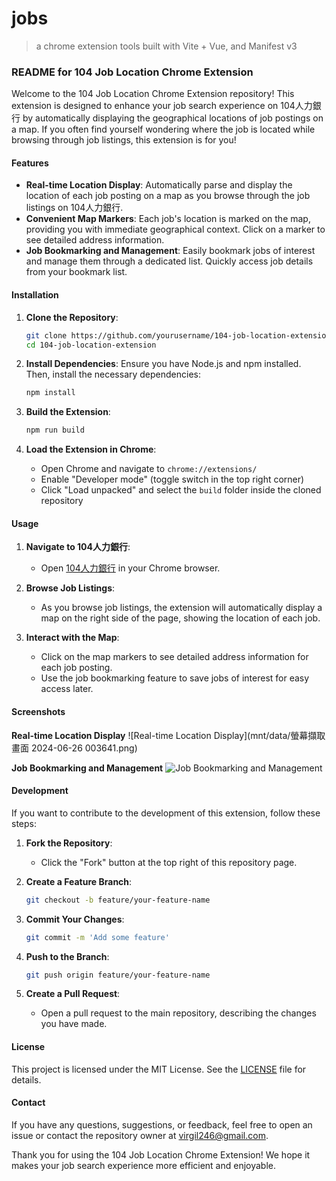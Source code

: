 # jobs

> a chrome extension tools built with Vite + Vue, and Manifest v3

### README for 104 Job Location Chrome Extension

Welcome to the 104 Job Location Chrome Extension repository! This extension is designed to enhance your job search experience on 104人力銀行 by automatically displaying the geographical locations of job postings on a map. If you often find yourself wondering where the job is located while browsing through job listings, this extension is for you!

#### Features

- **Real-time Location Display**: Automatically parse and display the location of each job posting on a map as you browse through the job listings on 104人力銀行.
- **Convenient Map Markers**: Each job's location is marked on the map, providing you with immediate geographical context. Click on a marker to see detailed address information.
- **Job Bookmarking and Management**: Easily bookmark jobs of interest and manage them through a dedicated list. Quickly access job details from your bookmark list.

#### Installation

1. **Clone the Repository**:
    ```bash
    git clone https://github.com/yourusername/104-job-location-extension.git
    cd 104-job-location-extension
    ```

2. **Install Dependencies**:
    Ensure you have Node.js and npm installed. Then, install the necessary dependencies:
    ```bash
    npm install
    ```

3. **Build the Extension**:
    ```bash
    npm run build
    ```

4. **Load the Extension in Chrome**:
    - Open Chrome and navigate to `chrome://extensions/`
    - Enable "Developer mode" (toggle switch in the top right corner)
    - Click "Load unpacked" and select the `build` folder inside the cloned repository

#### Usage

1. **Navigate to 104人力銀行**:
    - Open [104人力銀行](https://www.104.com.tw/jobs/main/) in your Chrome browser.

2. **Browse Job Listings**:
    - As you browse job listings, the extension will automatically display a map on the right side of the page, showing the location of each job.

3. **Interact with the Map**:
    - Click on the map markers to see detailed address information for each job posting.
    - Use the job bookmarking feature to save jobs of interest for easy access later.

#### Screenshots

**Real-time Location Display**
![Real-time Location Display](mnt/data/螢幕擷取畫面 2024-06-26 003641.png)

**Job Bookmarking and Management**
![Job Bookmarking and Management](mnt/data/image.png)

#### Development

If you want to contribute to the development of this extension, follow these steps:

1. **Fork the Repository**:
    - Click the "Fork" button at the top right of this repository page.

2. **Create a Feature Branch**:
    ```bash
    git checkout -b feature/your-feature-name
    ```

3. **Commit Your Changes**:
    ```bash
    git commit -m 'Add some feature'
    ```

4. **Push to the Branch**:
    ```bash
    git push origin feature/your-feature-name
    ```

5. **Create a Pull Request**:
    - Open a pull request to the main repository, describing the changes you have made.

#### License

This project is licensed under the MIT License. See the [LICENSE](LICENSE) file for details.

#### Contact

If you have any questions, suggestions, or feedback, feel free to open an issue or contact the repository owner at virgil246@gmail.com.

Thank you for using the 104 Job Location Chrome Extension! We hope it makes your job search experience more efficient and enjoyable.
